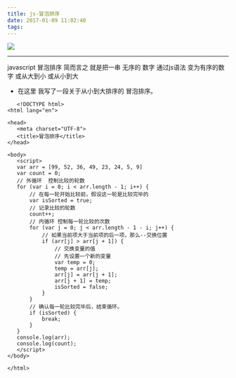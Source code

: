 ```yaml
---
title: js-冒泡排序
date: 2017-01-09 11:02:40
tags:
---
```

 
![](http://p1.bpimg.com/567571/475307cad577afe4.png)

***
 javascript 冒泡排序 简而言之 就是把一串 无序的 数字 通过js语法 变为有序的数字  或从大到小  或从小到大

 - 在这里 我写了一段关于从小到大排序的 冒泡排序。

 ~~~JS
    <!DOCTYPE html>
<html lang="en">

<head>
    <meta charset="UTF-8">
    <title>冒泡排序</title>
</head>

<body>
    <script>
    var arr = [99, 52, 36, 49, 23, 24, 5, 9]
    var count = 0;
    // 外循环  控制比较的轮数
    for (var i = 0; i < arr.length - 1; i++) {
        // 在每一轮开始比较前，假设这一轮是比较完毕的
        var isSorted = true;
        // 记录比较的轮数
        count++;
        // 内循环 控制每一轮比较的次数
        for (var j = 0; j < arr.length - 1 - i; j++) {
            // 如果当前项大于当前项的后一项，那么--交换位置
            if (arr[j] > arr[j + 1]) {
                // 交换变量的值
                // 先设置一个新的变量
                var temp = 0;
                temp = arr[j];
                arr[j] = arr[j + 1];
                arr[j + 1] = temp;
                isSorted = false;
            }
        }
        // 确认每一轮比较完毕后，结束循环。
        if (isSorted) {
            break;
        }
    }
    console.log(arr);
    console.log(count);
    </script>
</body>

</html>

 ~~~
